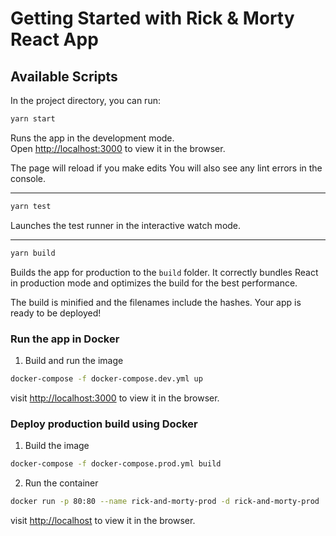 # Getting Started with Rick & Morty React App

## Available Scripts

In the project directory, you can run:

```bash
yarn start
```

Runs the app in the development mode.\
Open [http://localhost:3000](http://localhost:3000) to view it in the browser.

The page will reload if you make edits
You will also see any lint errors in the console.

---

```bash
yarn test
```

Launches the test runner in the interactive watch mode.

---

```bash
yarn build
```

Builds the app for production to the `build` folder.
It correctly bundles React in production mode and optimizes the build for the best performance.

The build is minified and the filenames include the hashes.
Your app is ready to be deployed!

### Run the app in Docker

1. Build and run the image

```bash
docker-compose -f docker-compose.dev.yml up
```

visit [http://localhost:3000](http://localhost:3000) to view it in the browser.

### Deploy production build using Docker

1. Build the image

```bash
docker-compose -f docker-compose.prod.yml build
```

2. Run the container

```bash
docker run -p 80:80 --name rick-and-morty-prod -d rick-and-morty-prod
```

visit [http://localhost](http://localhost) to view it in the browser.
